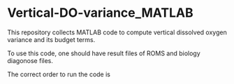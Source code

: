 # Vertical-DO-variance_MATLAB
This repository collects MATLAB code to compute vertical dissolved oxygen variance and its budget terms.

To use this code, one should have result files of ROMS and biology diagonose files. 

The correct order to run the code is
